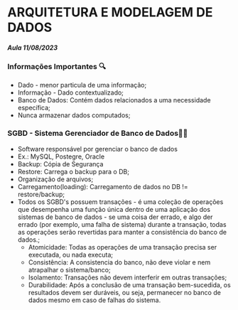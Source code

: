 # ARQUITETURA E MODELAGEM DE DADOS 
<h5>Aula 11/08/2023</h5>

<h3>Informações Importantes 🔍</h3>

- Dado - menor particula de uma informação;
- Informação - Dado contextualizado;
- Banco de Dados: Contém dados relacionados a uma necessidade específica;
- Nunca armazenar dados computados;

<h3> SGBD - Sistema Gerenciador de Banco de Dados🧑‍💻</h3>

  - Software responsável por gerenciar o banco de dados
  - Ex.: MySQL, Postegre, Oracle
  - Backup: Cópia de Segurança
  - Restore: Carrega o backup para o DB;
  - Organização de arquivos;
  - Carregamento(loading): Carregamento de dados no DB != restore/backup;
  - Todos os SGBD's possuem transações - é uma coleção de operações que desempenha uma função única dentro de uma aplicação dos sistemas de banco de dados - se uma coisa der errado, e algo der errado (por exemplo, uma falha de sistema) durante a transação, todas as operações serão revertidas para manter a consistência do banco de dados.;
    - Atomicidade: Todas as operações de uma transação precisa ser executada, ou nada executa;
    - Consistência: A consistencia do banco, não deve violar e nem atrapalhar o sistema/banco;
    - Isolamento: Transações não devem interferir em outras transações;
    - Durabilidade: Após a conclusão de uma transação bem-sucedida, os resultados devem ser duráveis, ou seja, permanecer no banco de dados mesmo em caso de falhas do sistema.

